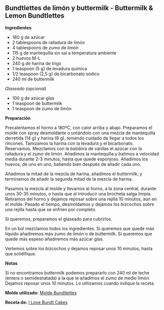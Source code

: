 ## Bundtlettes de limón y buttermilk - Buttermilk & Lemon Bundtlettes

**Ingredientes**

- 180 g de azúcar
- 2 tablespoons de ralladura de limón
- 4 tablespoons de zumo de limón
- 115 g de mantequilla sin sal a temperatura ambiente
- 2 huevos M-L
- 240 g de harina de trigo
- 1 teaspoon (5 g) de levadura química
- 1/2 teaspoon (2,5 g) de bicarbonato sódico
- 240 ml de buttermilk

*Glaseado (opcional)*

- 100 g de azúcar glas
- 1 teaspoon de buttermilk
- 1 teaspoon de zumo de limón

**Preparación**

Precalentamos el horno a 180ºC, con calor arriba y abajo. Preparamos el molde con spray desmoldante o untándolo con una mezcla de mantequilla derretida (14 g) y harina (8 g), teniendo cuidado de llegar a todos los rincones.
Tamizamos la harina con la levadura y el bicarbonato. Reservamos.
Mezclamos con la batidora de varillas el azúcar con la ralladura y el zumo de limón. Añadimos la mantequilla y batimos a velocidad media durante 2-3 minutos, hasta que quede esponjoso. Añadimos los huevos, de uno en uno, batiendo bien después de añadir cada uno.

Añadimos la mitad de la mezcla de harina, añadimos el buttermilk, y terminamos de añadir la segunda mitad de la mezcla de harina.

Pasamos la mezcla al molde y llevamos al horno, a la zona central, durante unos 30-35 minutos, o hasta que al introducir una brocheta salga limpia.
Retiramos del horno y dejamos reposar sobre una rejilla 10 minutos, aún en el molde. Pasado el tiempo, desmoldamos y dejamos los bizcochos sobre una rejilla hasta que se enfríen por completo.

Si queremos, preparamos el glaseado para cubrirlos.

En un bol mezclamos todos los ingredientes. Si queremos que quede más líquido añadiremos más zumo de limón o de buttermilk. Si queremos que quede más espeso añadiremos más azúcar glas.

Vertemos sobre los bizcochos y dejamos reposar unos 10 minutos, hasta que solidifique.

**Notas**

Si no encontramos buttermilk podemos prepararlo con 240 ml de leche (entera o semidesnatada) a la que le añadimos el zumo de medio limón. Dejamos reposar unos 10 minutos. Lo utilizamos cuando indique la receta.

**Molde utilizado:** [Molde Bundtlettes](../../moldes-y-utensilios.md)

**Receta de:** [I Love Bundt Cakes](http://www.ilovebundtcakes.com/buttermilk-lemon-bundtlettes/)
